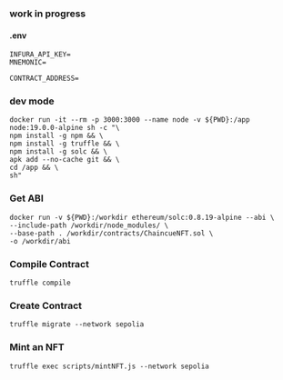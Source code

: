 ### work in progress

#### .env

```
INFURA_API_KEY=
MNEMONIC=

CONTRACT_ADDRESS=
```

### dev mode

```
docker run -it --rm -p 3000:3000 --name node -v ${PWD}:/app node:19.0.0-alpine sh -c "\
npm install -g npm && \
npm install -g truffle && \
npm install -g solc && \
apk add --no-cache git && \
cd /app && \
sh"
```

### Get ABI

```
docker run -v ${PWD}:/workdir ethereum/solc:0.8.19-alpine --abi \
--include-path /workdir/node_modules/ \
--base-path . /workdir/contracts/ChaincueNFT.sol \
-o /workdir/abi
```

### Compile Contract

```
truffle compile
```

### Create Contract

```
truffle migrate --network sepolia
```

### Mint an NFT

```
truffle exec scripts/mintNFT.js --network sepolia
```
